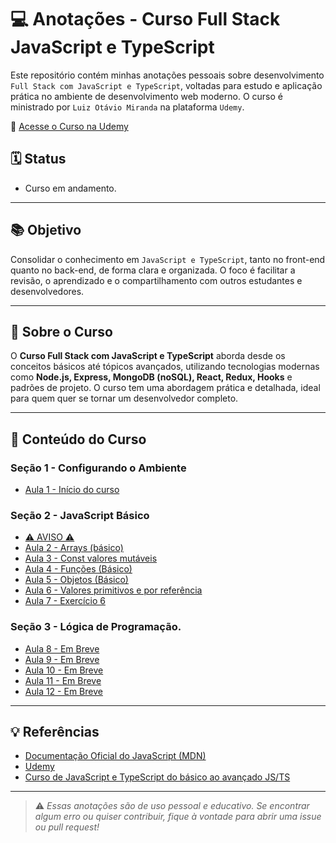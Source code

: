 # 💻 Anotações - Curso Full Stack JavaScript e TypeScript

Este repositório contém minhas anotações pessoais sobre desenvolvimento ``Full Stack com JavaScript e TypeScript``, voltadas para estudo e aplicação prática no ambiente de desenvolvimento web moderno. O curso é ministrado por ``Luiz Otávio Miranda`` na plataforma ``Udemy``.

🔗 [Acesse o Curso na Udemy](https://www.udemy.com/course/curso-de-javascript-moderno-do-basico-ao-avancado/)

## 🗓️ Status

- Curso em andamento.

---

## 📚 Objetivo

Consolidar o conhecimento em ``JavaScript e TypeScript``, tanto no front-end quanto no back-end, de forma clara e organizada. O foco é facilitar a revisão, o aprendizado e o compartilhamento com outros estudantes e desenvolvedores.

---

## 📌 Sobre o Curso

O **Curso Full Stack com JavaScript e TypeScript** aborda desde os conceitos básicos até tópicos avançados, utilizando tecnologias modernas como **Node.js, Express, MongoDB (noSQL), React, Redux, Hooks** e padrões de projeto. O curso tem uma abordagem prática e detalhada, ideal para quem quer se tornar um desenvolvedor completo.

---

## 📖 Conteúdo do Curso

### Seção 1 - Configurando o Ambiente

- [Aula 1 - Início do curso](./Seção%201/README.md)

### Seção 2 - JavaScript Básico

- [⚠️ AVISO ⚠️](./Seção%202/README.md#aviso)
- [Aula 2 - Arrays (básico)](./Seção%202/README.md#aula-2---arrays-básico)
- [Aula 3 - Const valores mutáveis](./Seção%202/README.md#aula-3---const-valores-mutáveis)
- [Aula 4 - Funções (Básico)](./Seção%202/README.md#aula-4---funções-básico)
- [Aula 5 - Objetos (Básico)](./Seção%202/README.md#aula-5---objetos-básico)
- [Aula 6 - Valores primitivos e por referência](./Seção%202/README.md#aula-6---valores-primitivos-e-por-referência)
- [Aula 7 - Exercício 6](./Seção%202/README.md#aula-7---exercício-6)

### Seção 3 - Lógica de Programação.

- [Aula 8 - Em Breve](./Seção%203/README.md)
- [Aula 9 - Em Breve](./Seção%203/README.md)
- [Aula 10 - Em Breve](./Seção%203/README.md)
- [Aula 11 - Em Breve](./Seção%203/README.md)
- [Aula 12 - Em Breve](./Seção%203/README.md)

---

## 💡 Referências

- [Documentação Oficial do JavaScript (MDN)](https://developer.mozilla.org/pt-BR/docs/Web/JavaScript)
- [Udemy](https://www.udemy.com/)
- [Curso de JavaScript e TypeScript do básico ao avançado JS/TS](https://www.udemy.com/course/curso-de-javascript-moderno-do-basico-ao-avancado/)

---

> ⚠️ _Essas anotações são de uso pessoal e educativo. Se encontrar algum erro ou quiser contribuir, fique à vontade para abrir uma issue ou pull request!_
